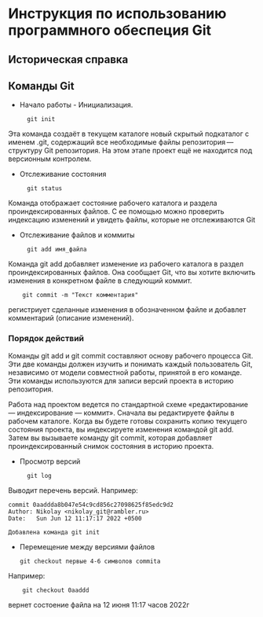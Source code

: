 # Инструкция по использованию программного обеспеция Git

## Историческая справка

## Команды Git

* Начало работы - Инициализация.

        git init

Эта команда создаёт в текущем каталоге новый скрытый подкаталог с именем .git, содержащий все необходимые файлы репозитория — структуру Git репозитория. На этом этапе проект ещё не находится под версионным контролем.

* Отслеживание состояния

        git status

Команда отображает состояние рабочего каталога и раздела проиндексированных файлов. С ее помощью можно проверить индексацию изменений и увидеть файлы, которые не отслеживаются Git

* Отслеживание файлов и коммиты

        git add имя_файла

Команда git add добавляет изменение из рабочего каталога в раздел проиндексированных файлов. Она сообщает Git, что вы хотите включить изменения в конкретном файле в следующий коммит.

        git commit -m "Текст комментария"

регистриует сделанные изменения в обозначенном файле и добавлет комментарий (описание изменений).

### Порядок действий

Команды git add и git commit составляют основу рабочего процесса Git. Эти две команды должен изучить и понимать каждый пользователь Git, независимо от модели совместной работы, принятой в его команде. Эти команды используются для записи версий проекта в историю репозитория.

Работа над проектом ведется по стандартной схеме «редактирование — индексирование — коммит». Сначала вы редактируете файлы в рабочем каталоге. Когда вы будете готовы сохранить копию текущего состояния проекта, вы индексируете изменения командой git add. Затем вы вызываете команду git commit, которая добавляет проиндексированный снимок состояния в историю проекта. 

* Просмотр версий

        git log

Выводит перечень версий. Например:

    commit 0aaddda8b047e54c9cd856c27098625f85edc9d2
    Author: Nikolay <nikolay_git@rambler.ru>
    Date:   Sun Jun 12 11:17:17 2022 +0500

    Добавлена команда git init

* Перемещение между версиями файлов


      git checkout первые 4-6 символов commita


Например:
        
        git checkout 0aaddd

вернет состоение файла на 12 июня 11:17 часов  2022г 





